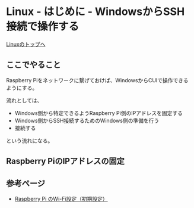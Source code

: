 # Linux - はじめに - WindowsからSSH接続で操作する

[Linuxのトップへ](./../index.md)

## ここでやること

Raspberry Piをネットワークに繋げておけば、WindowsからCUIで操作できるようにする。

流れとしては、

- Windows側から特定できるようRaspberry Pi側のIPアドレスを固定する
- Windows側からSSH接続するためのWindows側の準備を行う
- 接続する

という流れになる。

## Raspberry PiのIPアドレスの固定

## 参考ページ

- [Raspberry Pi のWi-Fi設定（初期設定）](https://raspida.com/wifi4raspbian)





